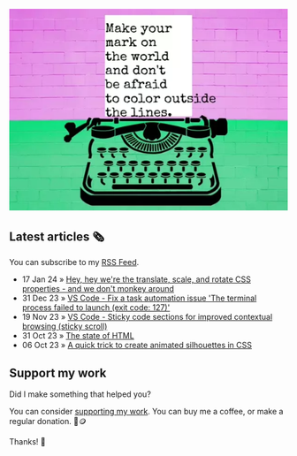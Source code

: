 ![animated image showing a typewriter typing out the following message: leave your mark on the world and dont be afraid to color outside of the lines. The word outside goes outside of the piece of paper](img/mark-on-the-world.webp)

## Latest articles 🗞️

You can subscribe to my [RSS Feed](https://www.roboleary.net/feed.xml).

<!-- BLOG:START -->
 - 17 Jan 24 » [Hey, hey we&#39;re the translate, scale, and rotate CSS properties - and we don&#39;t monkey around](https://www.roboleary.net/css/2024/01/17/translate-rotate-scale-properties.html)
 - 31 Dec 23 » [VS Code - Fix a task automation issue &#39;The terminal process failed to launch &lpar;exit code: 127&rpar;&#39;](https://www.roboleary.net/vscode/2023/12/31/automated-task-fix-vscode.html)
 - 19 Nov 23 » [VS Code - Sticky code sections for improved contextual browsing &lpar;sticky scroll&rpar;](https://www.roboleary.net/vscode/2023/11/19/vscode-sticky.html)
 - 31 Oct 23 » [The state of HTML](https://www.roboleary.net/webdev/2023/10/31/state-of-html.html)
 - 06 Oct 23 » [A quick trick to create animated silhouettes in CSS](https://www.roboleary.net/webdev/2023/10/06/animated-silhouettes-css.html)<!-- BLOG:END -->

## Support my work

Did I make something that helped you?

You can consider [supporting my work](https://ko-fi.com/roboleary). You can buy me a coffee, or make a regular donation. 🌈🪙

Thanks! 🙏
